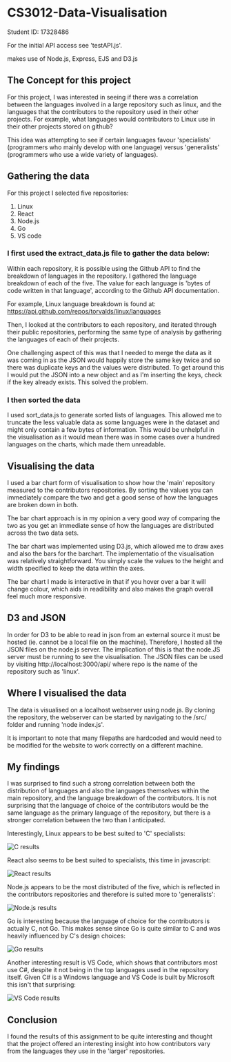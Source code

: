 # CS3012-Data-Visualisation
Student ID: 17328486

For the initial API access see 'testAPI.js'.

makes use of Node.js, Express, EJS and D3.js

## The Concept for this project

For this project, I was interested in seeing if there was a correlation between the languages involved in a large repository such as linux, and the languages that the contributors to the repository used in their other projects. For example, what languages would contributors to Linux use in their other projects stored on github?

This idea was attempting to see if certain languages favour 'specialists' (programmers who mainly develop with one language) versus 'generalists' (programmers who use a wide variety of languages).

## Gathering the data

For this project I selected five repositories:

1) Linux  
2) React  
3) Node.js  
4) Go  
5) VS code

### I first used the extract_data.js file to gather the data below:

Within each repository, it is possible using the Github API to find the breakdown of languages in the repository. I gathered the language breakdown of each of the five. The value for each language is 'bytes of code written in that language', according to the Github API documentation.

For example, Linux language breakdown is found at: https://api.github.com/repos/torvalds/linux/languages

Then, I looked at the contributors to each repository, and iterated through their public repositories, performing the same type of analysis by gathering the languages of each of their projects.

One challenging aspect of this was that I needed to merge the data as it was coming in as the JSON would happily store the same key twice and so there was duplicate keys and the values were distributed. To get around this I would put the JSON into a new object and as I'm inserting the keys, check if the key already exists. This solved the problem.

### I then sorted the data 
I used sort_data.js to generate sorted lists of languages. This allowed me to truncate the less valuable data as some languages were in the dataset and might only contain a few bytes of information. This would be unhelpful in the visualisation as it would mean there was in some cases over a hundred languages on the charts, which made them unreadable.

## Visualising the data

I used a bar chart form of visualisation to show how the 'main' repository measured to the contributors repositories. By sorting the values you can immediately compare the two and get a good sense of how the languages are broken down in both.

The bar chart approach is in my opinion a very good way of comparing the two as you get an immediate sense of how the languages are distributed across the two data sets.

The bar chart was implemented using D3.js, which allowed me to draw axes and also the bars for the barchart. The implementatio of the visualisation was relatively straightforward. You simply scale the values to the height and width specified to keep the data within the axes.

The bar chart I made is interactive in that if you hover over a bar it will change colour, which aids in readibility and also makes the graph overall feel much more responsive.

## D3 and JSON

In order for D3 to be able to read in json from an external source it must be hosted (ie. cannot be a local file on the machine). Therefore, I hosted all the JSON files on the node.js server. The implication of this is that the node.JS server must be running to see the visualisation. The JSON files can be used by visiting http://localhost:3000/api/<repo> where repo is the name of the repository such as 'linux'.

## Where I visualised the data

The data is visualised on a localhost webserver using node.js. By cloning the repository, the webserver can be started by navigating to the /src/ folder and running 'node index.js'. 

It is important to note that many filepaths are hardcoded and would need to be modified for the website to work correctly on a different machine.

## My findings

I was surprised to find such a strong correlation between both the distribution of languages and also the languages themselves within the main repository, and the language breakdown of the contributors. It is not surprising that the language of choice of the contributors would be the same language as the primary language of the repository, but there is a stronger correlation between the two than I anticipated.

Interestingly, Linux appears to be best suited to 'C' specialists:

![C results](https://github.com/davidh234/CS3012-Data-Visualisation/blob/master/src/views/images/results-linux.PNG)

React also seems to be best suited to specialists, this time in javascript:

![React results](https://github.com/davidh234/CS3012-Data-Visualisation/blob/master/src/views/images/results-react.PNG)

Node.js appears to be the most distributed of the five, which is reflected in the contributors repositories and therefore is suited more to 'generalists':

![Node.js results](https://github.com/davidh234/CS3012-Data-Visualisation/blob/master/src/views/images/results-nodejs.PNG)

Go is interesting because the language of choice for the contributors is actually C, not Go. This makes sense since Go is quite similar to C and was heavily influenced by C's design choices:

![Go results](https://github.com/davidh234/CS3012-Data-Visualisation/blob/master/src/views/images/results-go.PNG)

Another interesting result is VS Code, which shows that contributors most use C#, despite it not being in the top languages used in the repository itself. Given C# is a Windows language and VS Code is built by Microsoft this isn't that surprising:

![VS Code results](https://github.com/davidh234/CS3012-Data-Visualisation/blob/master/src/views/images/results-vscode.PNG)


## Conclusion

I found the results of this assignment to be quite interesting and thought that the project offered an interesting insight into how contributors vary from the languages they use in the 'larger' repositories. 